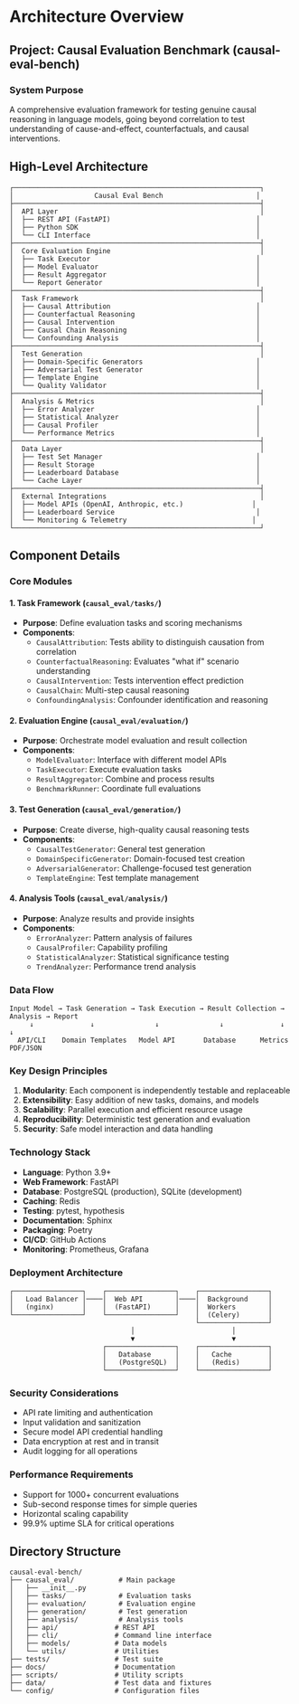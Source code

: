 # Architecture Overview

## Project: Causal Evaluation Benchmark (causal-eval-bench)

### System Purpose
A comprehensive evaluation framework for testing genuine causal reasoning in language models, going beyond correlation to test understanding of cause-and-effect, counterfactuals, and causal interventions.

## High-Level Architecture

```
┌─────────────────────────────────────────────────────────────┐
│                    Causal Eval Bench                       │
├─────────────────────────────────────────────────────────────┤
│  API Layer                                                  │
│  ├── REST API (FastAPI)                                    │
│  ├── Python SDK                                            │
│  └── CLI Interface                                         │
├─────────────────────────────────────────────────────────────┤
│  Core Evaluation Engine                                     │
│  ├── Task Executor                                         │
│  ├── Model Evaluator                                       │
│  ├── Result Aggregator                                     │
│  └── Report Generator                                      │
├─────────────────────────────────────────────────────────────┤
│  Task Framework                                             │
│  ├── Causal Attribution                                    │
│  ├── Counterfactual Reasoning                              │
│  ├── Causal Intervention                                   │
│  ├── Causal Chain Reasoning                                │
│  └── Confounding Analysis                                  │
├─────────────────────────────────────────────────────────────┤
│  Test Generation                                            │
│  ├── Domain-Specific Generators                            │
│  ├── Adversarial Test Generator                            │
│  ├── Template Engine                                       │
│  └── Quality Validator                                     │
├─────────────────────────────────────────────────────────────┤
│  Analysis & Metrics                                         │
│  ├── Error Analyzer                                        │
│  ├── Statistical Analyzer                                  │
│  ├── Causal Profiler                                       │
│  └── Performance Metrics                                   │
├─────────────────────────────────────────────────────────────┤
│  Data Layer                                                 │
│  ├── Test Set Manager                                      │
│  ├── Result Storage                                        │
│  ├── Leaderboard Database                                  │
│  └── Cache Layer                                           │
├─────────────────────────────────────────────────────────────┤
│  External Integrations                                      │
│  ├── Model APIs (OpenAI, Anthropic, etc.)                 │
│  ├── Leaderboard Service                                   │
│  └── Monitoring & Telemetry                               │
└─────────────────────────────────────────────────────────────┘
```

## Component Details

### Core Modules

#### 1. Task Framework (`causal_eval/tasks/`)
- **Purpose**: Define evaluation tasks and scoring mechanisms
- **Components**:
  - `CausalAttribution`: Tests ability to distinguish causation from correlation
  - `CounterfactualReasoning`: Evaluates "what if" scenario understanding
  - `CausalIntervention`: Tests intervention effect prediction
  - `CausalChain`: Multi-step causal reasoning
  - `ConfoundingAnalysis`: Confounder identification and reasoning

#### 2. Evaluation Engine (`causal_eval/evaluation/`)
- **Purpose**: Orchestrate model evaluation and result collection
- **Components**:
  - `ModelEvaluator`: Interface with different model APIs
  - `TaskExecutor`: Execute evaluation tasks
  - `ResultAggregator`: Combine and process results
  - `BenchmarkRunner`: Coordinate full evaluations

#### 3. Test Generation (`causal_eval/generation/`)
- **Purpose**: Create diverse, high-quality causal reasoning tests
- **Components**:
  - `CausalTestGenerator`: General test generation
  - `DomainSpecificGenerator`: Domain-focused test creation
  - `AdversarialGenerator`: Challenge-focused test generation
  - `TemplateEngine`: Test template management

#### 4. Analysis Tools (`causal_eval/analysis/`)
- **Purpose**: Analyze results and provide insights
- **Components**:
  - `ErrorAnalyzer`: Pattern analysis of failures
  - `CausalProfiler`: Capability profiling
  - `StatisticalAnalyzer`: Statistical significance testing
  - `TrendAnalyzer`: Performance trend analysis

### Data Flow

```
Input Model → Task Generation → Task Execution → Result Collection → Analysis → Report
     ↓              ↓               ↓               ↓              ↓         ↓
  API/CLI    Domain Templates   Model API       Database      Metrics   PDF/JSON
```

### Key Design Principles

1. **Modularity**: Each component is independently testable and replaceable
2. **Extensibility**: Easy addition of new tasks, domains, and models
3. **Scalability**: Parallel execution and efficient resource usage
4. **Reproducibility**: Deterministic test generation and evaluation
5. **Security**: Safe model interaction and data handling

### Technology Stack

- **Language**: Python 3.9+
- **Web Framework**: FastAPI
- **Database**: PostgreSQL (production), SQLite (development)
- **Caching**: Redis
- **Testing**: pytest, hypothesis
- **Documentation**: Sphinx
- **Packaging**: Poetry
- **CI/CD**: GitHub Actions
- **Monitoring**: Prometheus, Grafana

### Deployment Architecture

```
┌─────────────────┐    ┌─────────────────┐    ┌─────────────────┐
│   Load Balancer │────│  Web API        │────│  Background     │
│   (nginx)       │    │  (FastAPI)      │    │  Workers        │
└─────────────────┘    └─────────────────┘    │  (Celery)       │
                                              └─────────────────┘
                              │                        │
                              ▼                        ▼
                       ┌─────────────────┐    ┌─────────────────┐
                       │   Database      │    │   Cache         │
                       │   (PostgreSQL)  │    │   (Redis)       │
                       └─────────────────┘    └─────────────────┘
```

### Security Considerations

- API rate limiting and authentication
- Input validation and sanitization
- Secure model API credential handling
- Data encryption at rest and in transit
- Audit logging for all operations

### Performance Requirements

- Support for 1000+ concurrent evaluations
- Sub-second response times for simple queries
- Horizontal scaling capability
- 99.9% uptime SLA for critical operations

## Directory Structure

```
causal-eval-bench/
├── causal_eval/           # Main package
│   ├── __init__.py
│   ├── tasks/             # Evaluation tasks
│   ├── evaluation/        # Evaluation engine
│   ├── generation/        # Test generation
│   ├── analysis/          # Analysis tools
│   ├── api/              # REST API
│   ├── cli/              # Command line interface
│   ├── models/           # Data models
│   └── utils/            # Utilities
├── tests/                # Test suite
├── docs/                 # Documentation
├── scripts/              # Utility scripts
├── data/                 # Test data and fixtures
└── config/               # Configuration files
```